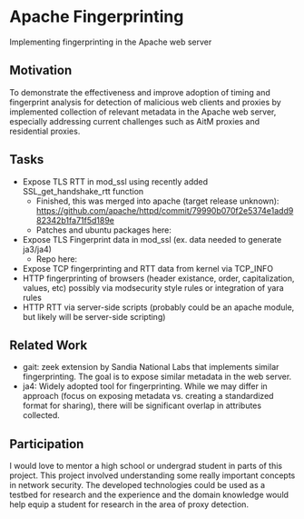 # Apache Fingerprinting
Implementing fingerprinting in the Apache web server

## Motivation
To demonstrate the effectiveness and improve adoption of timing and fingerprint analysis for detection of malicious web clients and proxies by implemented collection of relevant metadata in the Apache web server, especially addressing current challenges such as AitM proxies and residential proxies.

## Tasks
  - Expose TLS RTT in mod_ssl using recently added SSL_get_handshake_rtt function
    - Finished, this was merged into apache (target release unknown): https://github.com/apache/httpd/commit/79990b070f2e5374e1add982342b1fa71f5d189e
    - Patches and ubuntu packages here: 
  - Expose TLS Fingerprint data in mod_ssl (ex. data needed to generate ja3/ja4)
    - Repo here:
  - Expose TCP fingerprinting and RTT data from kernel via TCP_INFO
  - HTTP fingerprinting of browsers (header existance, order, capitalization, values, etc) possibly via modsecurity style rules or integration of yara rules
  - HTTP RTT via server-side scripts (probably could be an apache module, but likely will be server-side scripting)

## Related Work
  - gait: zeek extension by Sandia National Labs that implements similar fingerprinting. The goal is to expose similar metadata in the web server.
  - ja4: Widely adopted tool for fingerprinting. While we may differ in approach (focus on exposing metadata vs. creating a standardized format for sharing), there will be significant overlap in attributes collected.

## Participation
I would love to mentor a high school or undergrad student in parts of this project. This project involved understanding some really important concepts in network security. The developed technologies could be used as a testbed for research and the experience and the domain knowledge would help equip a student for research in the area of proxy detection.


